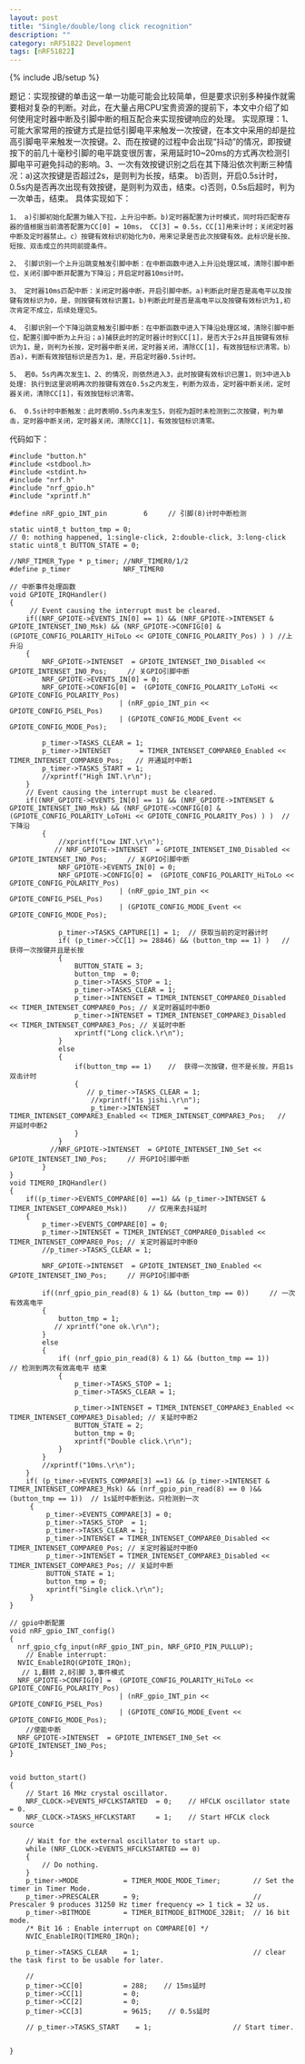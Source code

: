 ```yaml
---
layout: post
title: "Single/double/long click recognition"
description: ""
category: nRF51822 Development
tags: [nRF51822]
---
```

{% include JB/setup %}


题记：实现按键的单击这一单一功能可能会比较简单，但是要求识别多种操作就需要相对复杂的判断。对此，在大量占用CPU宝贵资源的提前下，本文中介绍了如何使用定时器中断及引脚中断的相互配合来实现按键响应的处理。
实现原理：1、可能大家常用的按键方式是拉低引脚电平来触发一次按键，在本文中采用的却是拉高引脚电平来触发一次按键。2、而在按键的过程中会出现“抖动”的情况，即按键按下的前几十毫秒引脚的电平跳变很厉害，采用延时10~20ms的方式再次检测引脚电平可避免抖动的影响。3、一次有效按键识别之后在其下降沿依次判断三种情况：a)这次按键是否超过2s，是则判为长按，结束。 b)否则，开启0.5s计时，0.5s内是否再次出现有效按键，是则判为双击，结束。c)否则，0.5s后超时，判为一次单击，结束。
具体实现如下：
	
	1、 a)引脚初始化配置为输入下拉，上升沿中断。b)定时器配置为计时模式，同时将匹配寄存器的值根据当前滴答配置为CC[0] = 10ms， CC[3] = 0.5s，CC[1]用来计时；关闭定时器中断及定时器禁止。c）按键有效标识初始化为0，用来记录是否此次按键有效。此标识是长按、短按、双击成立的共同前提条件。
	
	2、 引脚识别一个上升沿跳变触发引脚中断：在中断函数中进入上升沿处理区域，清除引脚中断位，关闭引脚中断并配置为下降沿；开启定时器10ms计时。
	
	3、 定时器10ms匹配中断：关闭定时器中断，开启引脚中断。a)判断此时是否是高电平以及按键有效标识为0，是，则按键有效标识置1。b)判断此时是否是高电平以及按键有效标识为1,初次肯定不成立，后续处理见5。
	
	4、 引脚识别一个下降沿跳变触发引脚中断：在中断函数中进入下降沿处理区域，清除引脚中断位，配置引脚中断为上升沿；a)捕获此时的定时器计时到CC[1]，是否大于2s并且按键有效标识为1，是，则判为长按，定时器中断关闭，定时器关闭，清除CC[1]，有效按钮标识清零。b）否a)，判断有效按钮标识是否为1，是，开启定时器0.5s计时。
	
	5、 若0。5s内再次发生1、2、的情况，则依然进入3，此时按键有效标识已置1，则3中进入b处理: 执行到这里说明再次的按键有效在0.5s之内发生，判断为双击，定时器中断关闭，定时器关闭，清除CC[1]，有效按钮标识清零。
	
	6、 0.5s计时中断触发：此时表明0.5s内未发生5，则视为超时未检测到二次按键，判为单击，定时器中断关闭，定时器关闭，清除CC[1]，有效按钮标识清零。
 

 代码如下：
	
	#include "button.h"
	#include <stdbool.h>
	#include <stdint.h>
	#include "nrf.h"
	#include "nrf_gpio.h"
	#include "xprintf.h"

	#define nRF_gpio_INT_pin         6     // 引脚(8)计时中断检测

	static uint8_t button_tmp = 0;
	// 0: nothing happened, 1:single-click, 2:double-click, 3:long-click 
	static uint8_t BUTTON_STATE = 0;

	//NRF_TIMER_Type * p_timer; //NRF_TIMER0/1/2
	#define p_timer             NRF_TIMER0

	// 中断事件处理函数
	void GPIOTE_IRQHandler()
	{
		 // Event causing the interrupt must be cleared.
		if((NRF_GPIOTE->EVENTS_IN[0] == 1) && (NRF_GPIOTE->INTENSET & GPIOTE_INTENSET_IN0_Msk) && (NRF_GPIOTE->CONFIG[0] &  (GPIOTE_CONFIG_POLARITY_HiToLo << GPIOTE_CONFIG_POLARITY_Pos) ) ) //上升沿
		{
			NRF_GPIOTE->INTENSET  = GPIOTE_INTENSET_IN0_Disabled << GPIOTE_INTENSET_IN0_Pos;     // 关GPIO引脚中断
			NRF_GPIOTE->EVENTS_IN[0] = 0;
			NRF_GPIOTE->CONFIG[0] =  (GPIOTE_CONFIG_POLARITY_LoToHi << GPIOTE_CONFIG_POLARITY_Pos)
							   | (nRF_gpio_INT_pin << GPIOTE_CONFIG_PSEL_Pos)  
							   | (GPIOTE_CONFIG_MODE_Event << GPIOTE_CONFIG_MODE_Pos);
				   
			p_timer->TASKS_CLEAR = 1;
			p_timer->INTENSET       = TIMER_INTENSET_COMPARE0_Enabled << TIMER_INTENSET_COMPARE0_Pos;   // 开通延时中断1
			p_timer->TASKS_START = 1;
			//xprintf("High INT.\r\n");
		}
		// Event causing the interrupt must be cleared.
		if((NRF_GPIOTE->EVENTS_IN[0] == 1) && (NRF_GPIOTE->INTENSET & GPIOTE_INTENSET_IN0_Msk) && (NRF_GPIOTE->CONFIG[0] &  (GPIOTE_CONFIG_POLARITY_LoToHi << GPIOTE_CONFIG_POLARITY_Pos) ) )  // 下降沿
			{
				//xprintf("Low INT.\r\n");
			   // NRF_GPIOTE->INTENSET  = GPIOTE_INTENSET_IN0_Disabled << GPIOTE_INTENSET_IN0_Pos;     // 关GPIO引脚中断
				NRF_GPIOTE->EVENTS_IN[0] = 0;
				NRF_GPIOTE->CONFIG[0] =  (GPIOTE_CONFIG_POLARITY_HiToLo << GPIOTE_CONFIG_POLARITY_Pos)
							   | (nRF_gpio_INT_pin << GPIOTE_CONFIG_PSEL_Pos)  
							   | (GPIOTE_CONFIG_MODE_Event << GPIOTE_CONFIG_MODE_Pos);
				
				p_timer->TASKS_CAPTURE[1] = 1;  // 获取当前的定时器计时
				if( (p_timer->CC[1] >= 28846) && (button_tmp == 1) )   //  获得一次按键并且是长按
				{
					BUTTON_STATE = 3;
					button_tmp  = 0;
					p_timer->TASKS_STOP = 1;
					p_timer->TASKS_CLEAR = 1;
					p_timer->INTENSET = TIMER_INTENSET_COMPARE0_Disabled << TIMER_INTENSET_COMPARE0_Pos; // 关定时器延时中断0
					p_timer->INTENSET = TIMER_INTENSET_COMPARE3_Disabled << TIMER_INTENSET_COMPARE3_Pos; // 关延时中断
					xprintf("Long click.\r\n");
				}
				else
				{
					if(button_tmp == 1)    //  获得一次按键，但不是长按，开启1s 双击计时
					{
					   // p_timer->TASKS_CLEAR = 1;
						//xprintf("1s jishi.\r\n");
						p_timer->INTENSET      = TIMER_INTENSET_COMPARE3_Enabled << TIMER_INTENSET_COMPARE3_Pos;   // 开延时中断2
					}
				}
			  //NRF_GPIOTE->INTENSET  = GPIOTE_INTENSET_IN0_Set << GPIOTE_INTENSET_IN0_Pos;     // 开GPIO引脚中断
			}
	}
	void TIMER0_IRQHandler()
	{
		if((p_timer->EVENTS_COMPARE[0] ==1) && (p_timer->INTENSET & TIMER_INTENSET_COMPARE0_Msk))     // 仅用来去抖延时
		{
			p_timer->EVENTS_COMPARE[0] = 0;
			p_timer->INTENSET = TIMER_INTENSET_COMPARE0_Disabled << TIMER_INTENSET_COMPARE0_Pos; // 关定时器延时中断0
			//p_timer->TASKS_CLEAR = 1;
			
			NRF_GPIOTE->INTENSET  = GPIOTE_INTENSET_IN0_Enabled << GPIOTE_INTENSET_IN0_Pos;     // 开GPIO引脚中断
			
			if((nrf_gpio_pin_read(8) & 1) && (button_tmp == 0))     // 一次有效高电平
			{
				button_tmp = 1;
			   // xprintf("one ok.\r\n");
			}
			else 
			{
				if( (nrf_gpio_pin_read(8) & 1) && (button_tmp == 1))     // 检测到两次有效高电平 结束
				{
					p_timer->TASKS_STOP = 1;
					p_timer->TASKS_CLEAR = 1;

					p_timer->INTENSET = TIMER_INTENSET_COMPARE3_Enabled << TIMER_INTENSET_COMPARE3_Disabled; // 关延时中断2
					BUTTON_STATE = 2;
					button_tmp = 0;
					xprintf("Double click.\r\n");
				}
			}
			//xprintf("10ms.\r\n");
		}
		if( (p_timer->EVENTS_COMPARE[3] ==1) && (p_timer->INTENSET & TIMER_INTENSET_COMPARE3_Msk) && (nrf_gpio_pin_read(8) == 0 )&& (button_tmp == 1))  // 1s延时中断到达，只检测到一次
		 {
			 p_timer->EVENTS_COMPARE[3] = 0;
			 p_timer->TASKS_STOP  = 1;
			 p_timer->TASKS_CLEAR = 1;
			 p_timer->INTENSET = TIMER_INTENSET_COMPARE0_Disabled << TIMER_INTENSET_COMPARE0_Pos; // 关定时器延时中断0
			 p_timer->INTENSET = TIMER_INTENSET_COMPARE3_Disabled << TIMER_INTENSET_COMPARE3_Pos; // 关延时中断
			 BUTTON_STATE = 1;
			 button_tmp = 0;
			 xprintf("Single click.\r\n");
		 }
	}

	// gpio中断配置
	void nRF_gpio_INT_config()
	{
	  nrf_gpio_cfg_input(nRF_gpio_INT_pin, NRF_GPIO_PIN_PULLUP);
		// Enable interrupt:
	  NVIC_EnableIRQ(GPIOTE_IRQn);
	   // 1,翻转 2,8引脚 3,事件模式
	  NRF_GPIOTE->CONFIG[0] =  (GPIOTE_CONFIG_POLARITY_HiToLo << GPIOTE_CONFIG_POLARITY_Pos)
							   | (nRF_gpio_INT_pin << GPIOTE_CONFIG_PSEL_Pos)  
							   | (GPIOTE_CONFIG_MODE_Event << GPIOTE_CONFIG_MODE_Pos);
		//使能中断
	  NRF_GPIOTE->INTENSET  = GPIOTE_INTENSET_IN0_Set << GPIOTE_INTENSET_IN0_Pos;
	}


	void button_start()
	{
		// Start 16 MHz crystal oscillator.
		NRF_CLOCK->EVENTS_HFCLKSTARTED  = 0;    // HFCLK oscillator state = 0.
		NRF_CLOCK->TASKS_HFCLKSTART     = 1;    // Start HFCLK clock source

		// Wait for the external oscillator to start up.
		while (NRF_CLOCK->EVENTS_HFCLKSTARTED == 0) 
		{
			// Do nothing.
		}
		p_timer->MODE           = TIMER_MODE_MODE_Timer;        // Set the timer in Timer Mode.
		p_timer->PRESCALER      = 9;                            // Prescaler 9 produces 31250 Hz timer frequency => 1 tick = 32 us.
		p_timer->BITMODE        = TIMER_BITMODE_BITMODE_32Bit;  // 16 bit mode.
		/* Bit 16 : Enable interrupt on COMPARE[0] */
		NVIC_EnableIRQ(TIMER0_IRQn);
		
		p_timer->TASKS_CLEAR    = 1;                            // clear the task first to be usable for later.
		
		//
		p_timer->CC[0]          = 288;    // 15ms延时
		p_timer->CC[1]          = 0;
		p_timer->CC[2]          = 0;
		p_timer->CC[3]          = 9615;    // 0.5s延时
		
		// p_timer->TASKS_START    = 1;                    // Start timer.

		
	}


